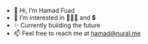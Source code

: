 - 👋 Hi, I’m Hamad Fuad
- 🥇 I’m interested in 👨🏻‍💻 and 💲
- ✨ Currently building the future
- 📫 Feel free to reach me at hamad@nural.me

<!---
ihamadfuad/ihamadfuad is a ✨ special ✨ repository because its `README.md` (this file) appears on your GitHub profile.
You can click the Preview link to take a look at your changes.
--->
